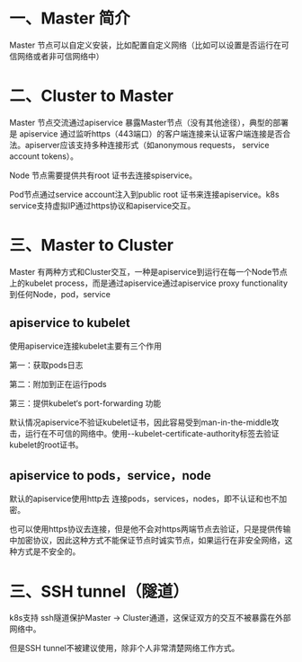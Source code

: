 # 一、Master 简介

Master 节点可以自定义安装，比如配置自定义网络（比如可以设置是否运行在可信网络或者非可信网络中）

# 二、Cluster to Master

Master 节点交流通过apiservice 暴露Master节点（没有其他途径），典型的部署是 apiservice 通过监听https（443端口）的客户端连接来认证客户端连接是否合法。apiserver应该支持多种连接形式（如anonymous requests， service account tokens）。

Node 节点需要提供共有root 证书去连接spiservice。

Pod节点通过service account注入到public root 证书来连接apiservice。k8s service支持虚拟IP通过https协议和apiservice交互。


# 三、Master to Cluster 

Master 有两种方式和Cluster交互，一种是apiservice到运行在每一个Node节点上的kubelet process，而是通过apiservice通过apiservice proxy functionality 到任何Node，pod，service

## apiservice to kubelet

使用apiservice连接kubelet主要有三个作用

第一：获取pods日志

第二：附加到正在运行pods

第三：提供kubelet‘s port-forwarding 功能

默认情况apiservice不验证kubelet证书，因此容易受到man-in-the-middle攻击，运行在不可信的网络中。使用--kubelet-certificate-authority标签去验证kubelet的root证书。

## apiservice to pods，service，node

默认的apiservice使用http去 连接pods，services，nodes，即不认证和也不加密。

也可以使用https协议去连接，但是他不会对https两端节点去验证，只是提供传输中加密协议，因此这种方式不能保证节点时诚实节点，如果运行在非安全网络，这种方式是不安全的。


# 三、SSH tunnel（隧道）

k8s支持 ssh隧道保护Master -> Cluster通道，这保证双方的交互不被暴露在外部网络中。

但是SSH tunnel不被建议使用，除非个人非常清楚网络工作方式。




